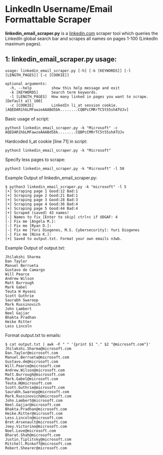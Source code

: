 # LinkedIn Username/Email Formattable Scraper
<b>linkedin_email_scraper.py</b> is a  <a href="https://linkedin.com">linkedin.com</a> scraper tool which queries the LinkedIn global search bar and scrapes all names on pages 1-100 (LinkedIn maximum pages).

## 1: linkedin_email_scraper.py usage:
```
usage: linkedin_email_scraper.py [-h] [-k [KEYWORDS]] [-l [LENGTH_PAGES]] [-c [COOKIE]]

optional arguments:
  -h, --help         show this help message and exit
  -k [KEYWORDS]      Search term keywords.
  -l [LENGTH_PAGES]  How many linked in pages you want to scrape. [Default all 100]
  -c [COOKIE]        LinkedIn li_at session cookie. [AQEDAR1hbLMFawzeAAABd5bk........CQBPcCMRrTC5t55shATUJv]
```
   Basic usage of script:
   
    python3 linkedin_email_scraper.py -k "Microsoft" -c AQEDAR1hbLMFawzeAAABd5bk........CQBPcCMRrTC5t55shATUJv
    
   Hardcoded li_at cookie [line 71] in script:
   
    python3 linkedin_email_scraper.py -k "Microsoft"
    
   Specify less pages to scrape:
   
    python3 linkedin_email_scraper.py -k "Microsoft" -l 50

   Example Output of linkedin_email_scraper.py:
   
    $ python3 linkedin_email_scraper.py -k "microsoft" -l 5
    [+] Scraping page 1 Good:12 Bad:1
    [+] Scraping page 2 Good:21 Bad:1
    [+] Scraping page 3 Good:28 Bad:3
    [+] Scraping page 4 Good:36 Bad:4
    [+] Scraping page 5 Good:44 Bad:4
    [+] Scraped (saved) 43 names!
    [-] Names to fix [Enter to skip] ctrl+c if UDGAF: 4
    [-] Fix me [Angela M.]: 
    [-] Fix me [Ryan D.]: 
    [-] Fix me [Yuri Diogenes, M.S. Cybersecurity]: Yuri Diogenes
    [-] Fix me [Nina K.]: 
    [+] Saved to output.txt. Format your own emails n3wb.
    
   Example Output of output.txt:
   
    Jhilakshi Sharma
    Dan Taylor
    Manuel Berrueta
    Gustavo de Camargo
    Will Pearce
    Andrew Wilson
    Matt Burrough
    Mark Gabel
    Teuta H Hyseni
    Scott Guthrie
    Saurabh Swaroop
    Mark Russinovich
    John Lambert
    Neel Gajjar
    Bhakta Pradhan
    Heike Ritter
    Less Lincoln

  Format output.txt to emails:
  
    $ cat output.txt | awk -F " " '{print $1 "." $2 "@microsoft.com"}'
    Jhilakshi.Sharma@microsoft.com
    Dan.Taylor@microsoft.com
    Manuel.Berrueta@microsoft.com
    Gustavo.de@microsoft.com
    Will.Pearce@microsoft.com
    Andrew.Wilson@microsoft.com
    Matt.Burrough@microsoft.com
    Mark.Gabel@microsoft.com
    Teuta.H@microsoft.com
    Scott.Guthrie@microsoft.com
    Saurabh.Swaroop@microsoft.com
    Mark.Russinovich@microsoft.com
    John.Lambert@microsoft.com
    Neel.Gajjar@microsoft.com
    Bhakta.Pradhan@microsoft.com
    Heike.Ritter@microsoft.com
    Less.Lincoln@microsoft.com
    Bret.Arsenault@microsoft.com
    Joey.Victorino@microsoft.com
    Noel.Love@microsoft.com
    Bharat.Shah@microsoft.com
    Justin.Tiplitsky@microsoft.com
    Mitchell.Minkoff@microsoft.com
    Robert.Shearer@microsoft.com
